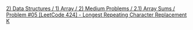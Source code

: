 <a href="https://github.com/alvarosf07/computer-science-DSA/blob/master/2)%20Data%20Structures/1)%20Array/2)%20Medium%20Problems/2.1)%20Array%20Sums/Problem%20%2305%20%5BLeetCode%200560%5D%20-%20Subarray%20Sum%20Equals%20K.md">2) Data Structures / 1) Array / 2) Medium Problems / 2.1) Array Sums / Problem #05 [LeetCode 424] - Longest Repeating Character Replacement K</a>

